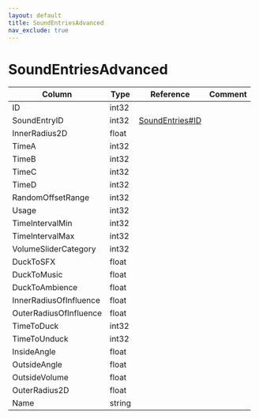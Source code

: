 ```yaml
---
layout: default
title: SoundEntriesAdvanced
nav_exclude: true
---
```

# SoundEntriesAdvanced

| Column | Type | Reference | Comment |
|--------|------|-----------|---------|
|ID|int32|||
|SoundEntryID|int32|[SoundEntries#ID](SoundEntries)||
|InnerRadius2D|float|||
|TimeA|int32|||
|TimeB|int32|||
|TimeC|int32|||
|TimeD|int32|||
|RandomOffsetRange|int32|||
|Usage|int32|||
|TimeIntervalMin|int32|||
|TimeIntervalMax|int32|||
|VolumeSliderCategory|int32|||
|DuckToSFX|float|||
|DuckToMusic|float|||
|DuckToAmbience|float|||
|InnerRadiusOfInfluence|float|||
|OuterRadiusOfInfluence|float|||
|TimeToDuck|int32|||
|TimeToUnduck|int32|||
|InsideAngle|float|||
|OutsideAngle|float|||
|OutsideVolume|float|||
|OuterRadius2D|float|||
|Name|string|||
